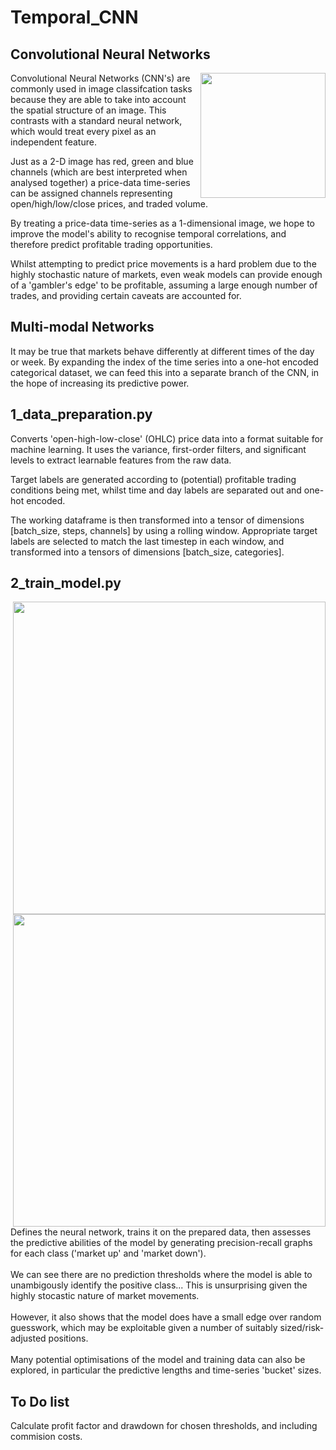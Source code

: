 # Temporal_CNN

## Convolutional Neural Networks
<img src="https://github.com/colurw/temporal_CNN/assets/66322644/3f05d53a-7397-4235-90fe-0e5c75a2e932" align="right" width="200px"/>

Convolutional Neural Networks (CNN's) are commonly used in image classifcation tasks because they are able to take into account the spatial structure of an image.  This contrasts with a standard neural network, which would treat every pixel as an independent feature.

Just as a 2-D image has red, green and blue channels (which are best interpreted when analysed together) a price-data time-series can be assigned channels representing open/high/low/close prices, and traded volume.

By treating a price-data time-series as a 1-dimensional image, we hope to improve the model's ability to recognise temporal correlations, and therefore predict profitable trading opportunities.  

Whilst attempting to predict price movements is a hard problem due to the highly stochastic nature of markets, even weak models can provide enough of a 'gambler's edge' to be profitable, assuming a large enough number of trades, and providing certain caveats are accounted for.

## Multi-modal Networks 

It may be true that markets behave differently at different times of the day or week.  By expanding the index of the time series into a one-hot encoded categorical dataset, we can feed this into a separate branch of the CNN, in the hope of increasing its predictive power. 

## 1_data_preparation.py

Converts 'open-high-low-close' (OHLC) price data into a format suitable for machine learning.  It uses the variance, first-order filters, and significant levels to extract learnable features from the raw data.

Target labels are generated according to (potential) profitable trading conditions being met, whilst time and day labels are separated out and one-hot encoded.  

The working dataframe is then transformed into a tensor of dimensions [batch_size, steps, channels] by using a rolling window.  Appropriate target labels are selected to match the last timestep in each window, and transformed into a tensors of dimensions [batch_size, categories].
<br clear="right"/>
## 2_train_model.py
<img src="https://github.com/colurw/temporal_CNN/assets/66322644/beed5614-225a-498f-bfad-512acb10abf2" align="right" width="500px"/>
<img src="https://github.com/colurw/temporal_CNN/assets/66322644/b44f5be6-5f52-4c82-bbfb-46c4d18aba32" align="right" width="500px"/>
Defines the neural network, trains it on the prepared data, then assesses the predictive abilities of the model by generating precision-recall graphs for each class ('market up' and 'market down'). <br>
<br>
We can see there are no prediction thresholds where the model is able to unambigously identify the positive class... This is unsurprising given the highly stocastic nature of market movements.  <br>
<br>
However, it also shows that the model does have a small edge over random guesswork, which may be exploitable given a number of suitably sized/risk-adjusted positions. <br>
<br>
Many potential optimisations of the model and training data can also be explored, in particular the predictive lengths and time-series 'bucket' sizes. <br clear="right"/>

## To Do list
Calculate profit factor and drawdown for chosen thresholds, and including commision costs.


